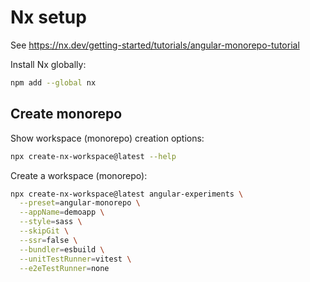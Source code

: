 # Nx setup

See https://nx.dev/getting-started/tutorials/angular-monorepo-tutorial

Install Nx globally:
```sh
npm add --global nx
```

## Create monorepo

Show workspace (monorepo) creation options:
```sh
npx create-nx-workspace@latest --help
```

Create a workspace (monorepo):
```sh
npx create-nx-workspace@latest angular-experiments \
  --preset=angular-monorepo \
  --appName=demoapp \
  --style=sass \
  --skipGit \
  --ssr=false \
  --bundler=esbuild \
  --unitTestRunner=vitest \
  --e2eTestRunner=none
```

